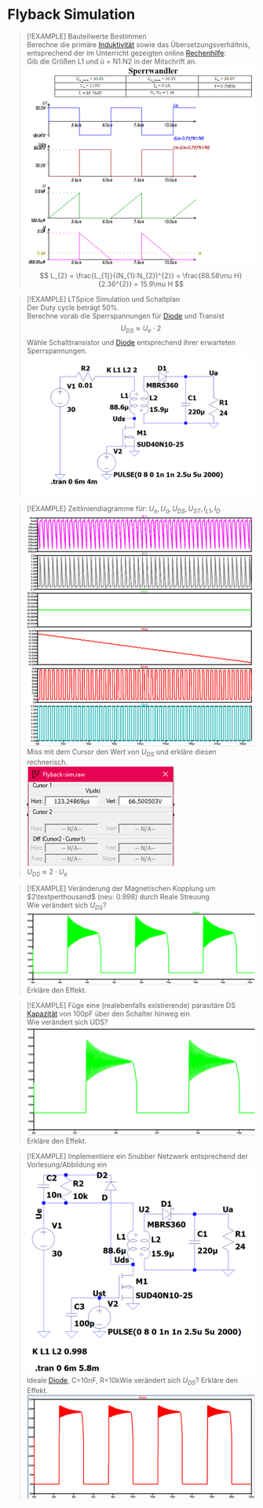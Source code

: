 # Flyback Simulation

> [!EXAMPLE] Bauteilwerte Bestimmen  
>Berechne die primäre [Induktivität](../../Elektrodynamik/Induktivitäten.md) sowie das Übersetzungsverhältnis, entsprechend der im Unterricht gezeigten online [Rechenhilfe](http://schmidt-walter-schaltnetzteile.de/smps/spw_smps.html):  
>Gib die Größen L1 und ü = N1:N2 in der Mitschrift an.  
> ![575](../assets/SperrwandlerIMG2.png)
>$$
>L_{2} = \frac{L_{1}}{(N_{1}:N_{2})^{2}} = \frac{88.58\mu H}{2.36^{2}} = 15.9\mu H
>$$
 

> [!EXAMPLE] LTSpice Simulation und Schaltplan  
> Der Duty cycle beträgt 50%.  
> Berechne vorab die Sperrspannungen für [Diode](../Halbleiter/Diode.md) und Transist
> $$
> U_{DS} \approx U_{e}\cdot 2
> $$
> Wähle Schalttransistor und [Diode](../Halbleiter/Diode.md) entsprechend ihrer erwarteten Sperrspannungen.  
> ![Pasted image 20221013193151|500](Pasted%20image%2020221013193151.png)
 

> [!EXAMPLE] Zeitliniendiagramme für: $U_{e}, U_{a},U_{DS},U_{ST}, I_{L1}, I_{D}$  
> ![Pasted image 20221013200605|575](Pasted%20image%2020221013200605.png)  
> Miss mit dem Cursor den Wert von $U_{DS}$ und erkläre diesen rechnerisch.  
> ![Pasted image 20221013200633](Pasted%20image%2020221013200633.png)  
> $U_{DS}\approx 2\cdot U_{e}$
 

> [!EXAMPLE] Veränderung der Magnetischen Kopplung um $2\textperthousand$ (neu: $0.998$) durch Reale Streuung  
> Wie verändert sich $U_{DS}$?  
> ![Pasted image 20221013205400|500](Pasted%20image%2020221013205400.png)  
> Erkläre den Effekt.
 

> [!EXAMPLE] Füge eine (realebenfalls existierende) parasitäre DS [Kapazität](../../Elektrodynamik/Kapazität.md) von 100pF über den Schalter hinweg ein  
> Wie verändert sich UDS?  
> ![Pasted image 20221013204923|500](Pasted%20image%2020221013204923.png)  
> Erkläre den Effekt.
 

> [!EXAMPLE] Implementiere ein Snubber Netzwerk entsprechend der Vorlesung/Abbildung ein  
> ![Pasted image 20221013205941|500](Pasted%20image%2020221013205941.png)  
> Ideale [Diode](../Halbleiter/Diode.md), C=10nF, R=10kWie verändert sich $U_{DS}$? Erkläre den Effekt.  
> ![Pasted image 20221013204707|500](Pasted%20image%2020221013204707.png)
